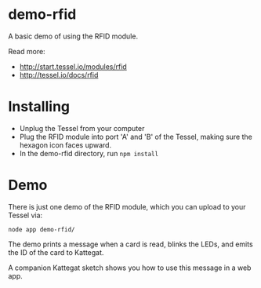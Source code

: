 # demo-rfid

A basic demo of using the RFID module.

Read more:
 * http://start.tessel.io/modules/rfid
 * http://tessel.io/docs/rfid

# Installing

* Unplug the Tessel from your computer
* Plug the RFID module into port 'A' and 'B' of the Tessel, making sure the hexagon icon faces upward.
* In the demo-rfid directory, run `npm install`

# Demo

There is just one demo of the RFID module, which you can upload to your Tessel via:

```
node app demo-rfid/
```

The demo prints a message when a card is read, blinks the LEDs, and emits the ID of the card to Kattegat.

A companion Kattegat sketch shows you how to use this message in a web app.